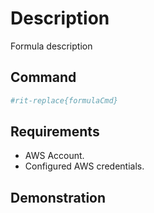 # Description

Formula description

## Command

```bash
#rit-replace{formulaCmd}
```

## Requirements

- AWS Account.
- Configured AWS credentials.

## Demonstration
